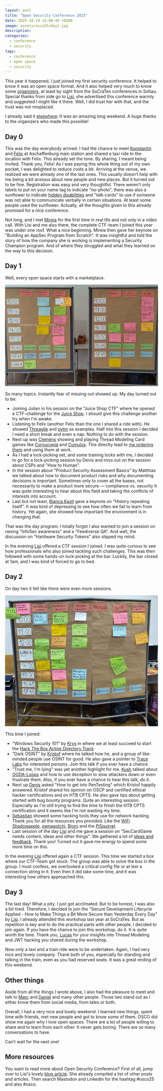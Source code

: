 ```yaml
---
layout: post
title: "Open Security Conference 2025"
date: 2025-10-19 14:00:49 +0200
image: assets/osco25/day1.jpg
description:
categories:
  - conference
  - security
tags:
  - conference
  - open space
  - security
---
```


This year it happened. I just joined my first security conference. It helped to know it was an open space format. 
And it also helped very much to know some [organizers](https://opensecurityconference.org/about/team/), at least by sight from the SoCraTes conferences in Soltau. 
Special thanks from side go to [Lisi](https://www.linkedin.com/in/lisihocke/), she advertised this conference warmly and suggested I might like it there. Well, I did trust her with that, and the trust was not misplaced.

I already said it [elsewhere](https://mastodon.social/@inw/115323417063052766): It was an amazing long weekend. A huge thanks to the organizers who made this possible!

## Day 0

This was the day everybody arrived. I had the chance to meet [Konstantin](https://weddige.eu/en/) and [Felix](https://www.linkedin.com/in/f30/) at Aschaffenburg main station and shared a taxi ride to the location with Felix.
This already set the tone. By sharing, I meant being invited. Thank you, Felix! As I was paying this whole thing out of my own pocket, I was delighted to reduce costs a bit. 
Arriving at the venue, we realized we were already one of the last ones. This usually doesn’t help with me being a bit anxious about new people and new places. But it turned out to be fine.
Registration was easy and very thoughtful. There weren’t only labels to put on your name tag to indicate "no-photo", there was also a sunflower to indicate [hidden disabilities](https://hdsunflower.com) and "talk-cards" to use if someone was not able to communicate verbally in certain situations.
At least some people used the sunflower. Actually, all the thoughts given to this already promised for a nice conference.

Not long, and I met [Mireia](https://www.linkedin.com/in/mireiacanopujol/) for the first time in real life and not only in a video call. With Lisi and me also there, the complete CTF-team I joined this year was under one roof. What a nice beginning.
Mireia then gave her keynote on "Building an AppSec Program from Scratch". It was insightful and told the story of how the company she is working is implementing a Security Champion program. And of where they struggled and what they learned on the way to this decision.


## Day 1

Well, every open space starts with a marketplace.

![Marketplace Day 1](../assets/osco25/day1.jpg)

So many topics. Instantly fear of missing out showed up. My day turned out to be:

* Joining Julian in his session on the "Juice Shop CTF" where he opened a CTF-challenge for the [Juice Shop](https://owasp.org/www-project-juice-shop/). I should give this challenge another try when I'm awake.
* Listening to Felix (another Felix than the one I shared a ride with). He showed [Threagile](https://threagile.io) and [pytm](https://github.com/OWASP/pytm) as examples. Half into this session I decided I need a short break and even a nap. Nothing to do with the session.
* Next up was [Clemens](https://www.linkedin.com/in/clemens-huebner/) showing and playing Thread Modeling Card games like [Cornucopia](https://owasp.org/www-project-cornucopia/) and [Cumulus](https://owasp.org/www-project-cumulus/). This direclty lead to [me ordering them](https://mastodon.social/@inw/115360583659828801) and using them at work.
* As I had a lock-picking set, and some training locks with me, I decided to go for a lock-picking session by Denis and miss out on the session about CSPs and "How to Human".
* In the session about "Product Security Assessment Basics" by Matthias we talked about how to document product risks and why documenting decisions is important. Sometimes only to cover all the bases, not necessarily to make a product more secure — compliance vs. security It was quite interesting to hear about this field and taking the conflicts of interests into account.
* Last but not least, [Bianca Kastl](https://mastodon.social/@bkastl) gave a keynote on "History repeating itself". It was kind of depressing to see how often we fail to learn from history. Yet again, she showed how important the environment is in changing that. 

That was the day program. I totally forgot I also wanted to join a session on raising "InfoSec awareness" and a "Feediverse QA". And well, the discussion on "Hardware Security Tokens" also slipped my mind.

In the evening [Lisi](https://www.linkedin.com/in/lisihocke/) offered a CTF session I joined. I was quite curious to see how professionals who also joined tackling such challenges. This was then followed with some hands-on lock-picking at the bar. Luckily, the bar closed at 1am, and I was kind of forced to go to bed.

## Day 2

On day two it felt like there were even more sessions.

![Marketplace Day 2](../assets/osco25/day2.jpg)

This time I joined:

* "Windows Security 101" by [Krys](https://hachyderm.io/@krys) in where we at least succeed to start the [Hack The Box Active Directory Track](https://app.hackthebox.com/tracks/Active-Directory-Exploitation)
* "Dark OSINT" by [Kristof](https://www.linkedin.com/in/kristof-van-kriekingen-241939166) where he talked how he, and a group of like-minded people use OSINT for good. He also gave a pointer to [Trace Labs](https://www.tracelabs.org) for interested persons. Join this talk if you ever have a chance.
* "Trust me, I'm lying" was yet another highlight for me. [Kush](https://www.linkedin.com/in/kushaagra/) talked about [OODA-Loops](https://en.wikipedia.org/wiki/OODA_loop) and how to use deception to slow attackers down or even frustrate them. Also, if you ever have a chance to hear this talk, do it.
* Next up [Denis](https://www.linkedin.com/in/denis-zygann/) asked "How to get into PenTesting" which Kristof happily answered. Kristof shared his opinion on OSCP and certified ethical hacker certifications and on HTB CPTS. He also gave tips about getting started with bug bounty programs. Quite an interesting session. Especially as I'm still trying to find the time to finish the HTB CPTS certification and it seems like I'm not wasting my time.
* [Sebastian](https://www.linkedin.com/in/sebastian-strobl-43b75128/) showed some hacking tools they use for network hacking. Thank you for all the resources you provided. Like the [WiFi Shadowapple](https://github.com/SHUR1K-N/WiFi-Shadowapple-Resources), [pwnagotchi](https://github.com/evilsocket/pwnagotchi), [Bjorn](https://github.com/infinition/Bjorn) and the [PiSquirrel](https://github.com/Hann1bl3L3ct3r/PiSquirrel).
* Last session of the day [Lisi](https://www.linkedin.com/in/lisihocke/) and me gave a session on "SecCardGame needs content, ideas and other things". We gathered a lot of [ideas and feedback](https://mastodon.social/@inw/115318472495431352). Thank you! Turned out it gave me energy to spend some more time on this.

In the evening [Lisi](https://www.linkedin.com/in/lisihocke/) offered again a CTF session. This time we started a box where our CTF-Team got stuck. The group was able to solve the box in the group. I must confess, we overlooked a critical config file or at lest a connection string in it. Even then it did take some time, and it was interesting how others approached this.


## Day 3

The last day! What a pity. I just got acclimated. But to be honest, I was also a bit tired. 
Therefore, I decided to join the "Secure Development Lifecycle Applied - How to Make Things a Bit More Secure than Yesterday Every Day" by [Lisi](https://www.linkedin.com/in/lisihocke/).
I already attended this workshop last year at SoCraTes. But as repetition is key and to do the practical parts with other people, I decided to join again. If you have the chance to join this workshop, do it.
It is quite worth the time. Thank you, [Lucas](https://www.linkedin.com/in/lucas-s-3a920229/) for your insights into Thread Modeling and JWT hacking you shared during the workshop.

Now only a taxi and a train ride were to be undertaken. Again, I had very nice and lovely company. Thank both of you, especially for standing and talking in the train, even as you had reserved seats. It was a great ending of this weekend.

## Other things

Aside from all the things I wrote above, I also had the pleasure to meet and talk to [Marc](https://www.linkedin.com/in/marckalmes/) and [Daniel](https://www.linkedin.com/in/daniel-steinhauer-791242116/) and many other people.
Those two stand out as I either know them from social media, from tales or both.

Overall, I had a very nice and lovely weekend. I learned new things, spent time with friends, met new people and got to know some of them. OSCO did show me again why I love open spaces. There are a lot of people willing to share and to learn from each other. It never gets boring. There are so many conversations to have.

Can’t wait for the next one!

## More resources

You want to read more about Open Security Conference? 
First of all, jump over to Lisi's lovely [blog article](https://www.lisihocke.com/2025/10/open-security-conference-2025-marvelous-momentum.html).
She already compiled a list of other posts and articles.
Then search Mastodon and LinkedIn for the hashtag #osco25 and also #osco.